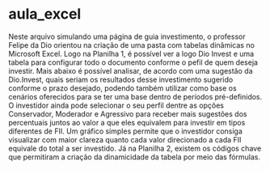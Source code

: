 # aula_excel
  Neste arquivo simulando uma página de guia investimento, o professor Felipe da Dio orientou na criação de uma pasta com tabelas dinâmicas no Microsoft Excel.
  Logo na Planilha 1, é possível ver a logo Dio Invest e uma tabela para configurar todo o documento conforme o pefil de quem deseja investir.
  Mais abaixo é possível analisar, de acordo com uma sugestão da Dio.Invest, quais seriam os resultados desse investimento sugerido conforme o prazo desejado, podendo também utilizar como base os cenários oferecidos para se ter uma base dentro de períodos pré-definidos.
  O investidor ainda pode selecionar o seu perfil dentre as opções Conservador, Moderador e Agressivo para receber mais sugestões dos percentuais juntos ao valor a que eles equivalem para investir em tipos diferentes de FII. Um gráfico simples permite que o investidor consiga visualizar com maior clareza quanto cada valor direcionado a cada FII equivale do total a ser investido.
  Já na Planilha 2, existem os códigos chave que permitiram a criação da dinamicidade da tabela por meio das fórmulas.
  
  

